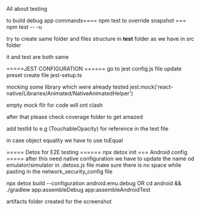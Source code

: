 All about testing 

  to build debug app 
commands==== 
npm test
to override snapshot ===
npm test -- -u


try to create same folder and files structure in __test__ folder as we have in src folder 



it and test are both same

=====JEST CONFIGURATION ======
go to jest config.js file
update preset
create file jest-setup.ts

mocking some library which were already tested
jest.mock('react-native/Libraries/Animated/NativeAnimatedHelper')



empty mock filr for code will ont clash


after that please check coverage folder to get amazed 

add testId to e.g (TouchableOpacity) for reference in the test file


in case object equality we have to use toEqual


===== Detox for E2E testing ======
npx detox init
=== Android config =====
after this need native configuration 
we have to update the name od emulator/simulator in .detoxs.js file
make sure there is no space while pasting in the network_security_config file

npx detox build --configuration android.emu.debug
OR
cd android && ./gradlew app:assembleDebug app:assembleAndroidTest

artifacts folder created for the screenshot 